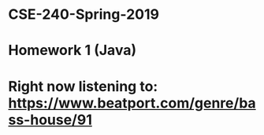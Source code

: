 # CSE-240-Spring-2019
# Homework 1 (Java)
# Right now listening to: https://www.beatport.com/genre/bass-house/91
